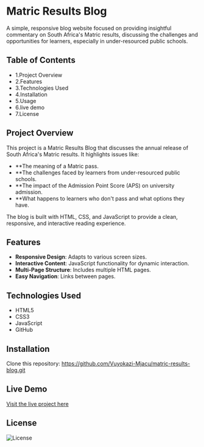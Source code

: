 # Matric Results Blog

A simple, responsive blog website focused on providing insightful commentary on South Africa's Matric results, discussing the challenges and opportunities for learners, especially in under-resourced public schools.

## Table of Contents

- 1.Project Overview
- 2.Features
- 3.Technologies Used
- 4.Installation
- 5.Usage
- 6.live demo
- 7.License

## Project Overview

This project is a Matric Results Blog that discusses the annual release of South Africa's Matric results. It highlights issues like:

- **The meaning of a Matric pass.
- **The challenges faced by learners from under-resourced public schools.
- **The impact of the Admission Point Score (APS) on university admission.
- **What happens to learners who don't pass and what options they have.

The blog is built with HTML, CSS, and JavaScript to provide a clean, responsive, and interactive reading experience.

## Features

- **Responsive Design**: Adapts to various screen sizes.
- **Interactive Content**: JavaScript functionality for dynamic interaction.
- **Multi-Page Structure**: Includes multiple HTML pages.
- **Easy Navigation**: Links between pages.

## Technologies Used

- HTML5
- CSS3
- JavaScript
- GitHub 

## Installation

Clone this repository: https://github.com/Vuyokazi-Mjacu/matric-results-blog.git

## Live Demo
[Visit the live project here](https://vuyokazi-mjacu.github.io/matric-results-blog/)


## License
![License](https://img.shields.io/badge/license-MIT-blue.svg)











